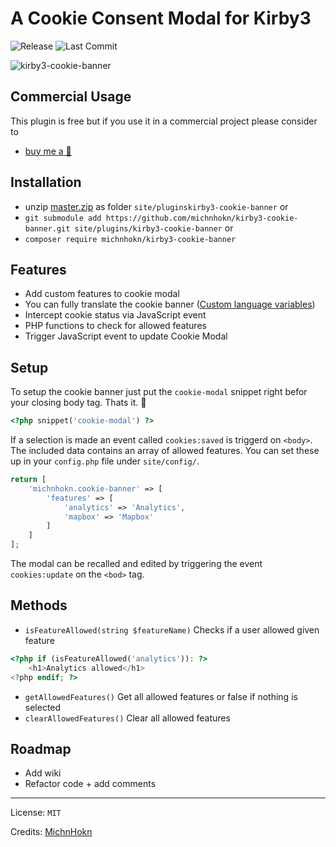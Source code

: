 # A Cookie Consent Modal for Kirby3
![Release](https://flat.badgen.net/packagist/v/michnhokn/kirby3-cookie-banner?color=92a9c4)
![Last Commit](https://flat.badgen.net/github/last-commit/michnhokn/kirby3-cookie-banner?color=92c496)

![kirby3-cookie-banner](https://user-images.githubusercontent.com/38752255/93235175-7ab6e280-f77d-11ea-9b8a-5a8c144344d7.gif)

## Commercial Usage

This plugin is free but if you use it in a commercial project please consider to
- [buy me a 🍺](https://buymeacoff.ee/michnhokn)

## Installation
- unzip [master.zip](https://github.com/michnhokn/kirby3-cookie-banner/archive/master.zip) as folder `site/pluginskirby3-cookie-banner` or
- `git submodule add https://github.com/michnhokn/kirby3-cookie-banner.git site/plugins/kirby3-cookie-banner` or
- `composer require michnhokn/kirby3-cookie-banner`

## Features
- Add custom features to cookie modal
- You can fully translate the cookie banner ([Custom language variables](https://getkirby.com/docs/guide/languages/custom-language-variables))
- Intercept cookie status via JavaScript event
- PHP functions to check for allowed features
- Trigger JavaScript event to update Cookie Modal

## Setup
To setup the cookie banner just put the `cookie-modal` snippet right befor your closing body tag. Thats it. 🎉
``` php
<?php snippet('cookie-modal') ?>
```
If a selection is made an event called `cookies:saved` is triggerd on `<body>`. The included data contains an array of allowed features.
You can set these up in your `config.php` file under `site/config/`.
````php
return [
    'michnhokn.cookie-banner' => [
        'features' => [
            'analytics' => 'Analytics',
            'mapbox' => 'Mapbox'
        ]
    ]
];
````

The modal can be recalled and edited by triggering the event `cookies:update` on the `<bod>` tag.

## Methods
- `isFeatureAllowed(string $featureName)` Checks if a user allowed given feature
```php
<?php if (isFeatureAllowed('analytics')): ?>
    <h1>Analytics allowed</h1>
<?php endif; ?>
```
- `getAllowedFeatures()` Get all allowed features or false if nothing is selected
- `clearAllowedFeatures()` Clear all allowed features

## Roadmap
- Add wiki
- Refactor code + add comments

---

License: `MIT`

Credits: [MichnHokn](https://github.com/michnhokn)
